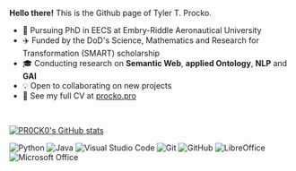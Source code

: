 **Hello there!** This is the Github page of Tyler T. Procko.

* 📖 Pursuing PhD in EECS at Embry-Riddle Aeronautical University 
* ✈️ Funded by the DoD's Science, Mathematics and Research for Transformation (SMART) scholarship
* 🎓 Conducting research on **Semantic Web**, **applied Ontology**, **NLP** and **GAI**
* 💡 Open to collaborating on new projects
* 💬 See my full CV at [procko.pro](https://procko.pro)

<br>


<!-- https://github.com/Ileriayo/markdown-badges -->

[![PR0CK0's GitHub stats](https://github-readme-stats.vercel.app/api?username=pr0ck0&show_icons=true&include_all_commits=true&theme=radical)](https://github.com/anuraghazra/github-readme-stats)

![Python](https://img.shields.io/badge/python-3670A0?style=for-the-badge&logo=python&logoColor=ffdd54)
![Java](https://img.shields.io/badge/java-%23ED8B00.svg?style=for-the-badge&logo=java&logoColor=white)
![Visual Studio Code](https://img.shields.io/badge/Visual%20Studio%20Code-0078d7.svg?style=for-the-badge&logo=visual-studio-code&logoColor=white)
![Git](https://img.shields.io/badge/git-%23F05033.svg?style=for-the-badge&logo=git&logoColor=white)
![GitHub](https://img.shields.io/badge/github-%23121011.svg?style=for-the-badge&logo=github&logoColor=white)
![LibreOffice](https://img.shields.io/badge/LibreOffice-%2318A303?style=for-the-badge&logo=LibreOffice&logoColor=white)
![Microsoft Office](https://img.shields.io/badge/Microsoft_Office-D83B01?style=for-the-badge&logo=microsoft-office&logoColor=white)